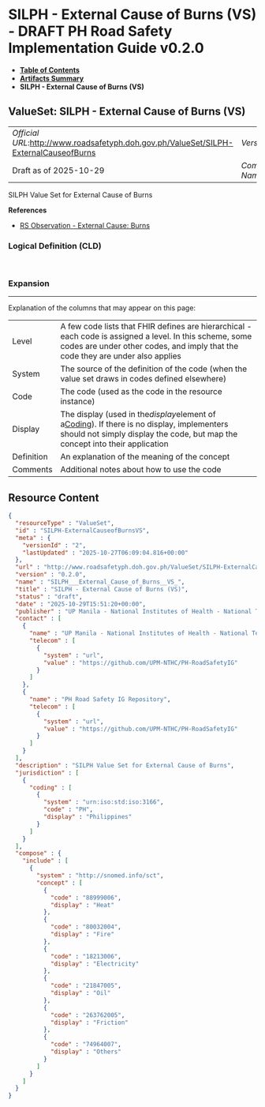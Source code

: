 # SILPH - External Cause of Burns (VS) - DRAFT PH Road Safety Implementation Guide v0.2.0

* [**Table of Contents**](toc.md)
* [**Artifacts Summary**](artifacts.md)
* **SILPH - External Cause of Burns (VS)**

## ValueSet: SILPH - External Cause of Burns (VS) 

| | |
| :--- | :--- |
| *Official URL*:http://www.roadsafetyph.doh.gov.ph/ValueSet/SILPH-ExternalCauseofBurns | *Version*:0.2.0 |
| Draft as of 2025-10-29 | *Computable Name*:SILPH___External_Cause_of_Burns__VS_ |

 
SILPH Value Set for External Cause of Burns 

 **References** 

* [RS Observation - External Cause: Burns](StructureDefinition-rs-observation-ec-burns.md)

### Logical Definition (CLD)

 

### Expansion

-------

 Explanation of the columns that may appear on this page: 

| | |
| :--- | :--- |
| Level | A few code lists that FHIR defines are hierarchical - each code is assigned a level. In this scheme, some codes are under other codes, and imply that the code they are under also applies |
| System | The source of the definition of the code (when the value set draws in codes defined elsewhere) |
| Code | The code (used as the code in the resource instance) |
| Display | The display (used in the*display*element of a[Coding](http://hl7.org/fhir/R4/datatypes.html#Coding)). If there is no display, implementers should not simply display the code, but map the concept into their application |
| Definition | An explanation of the meaning of the concept |
| Comments | Additional notes about how to use the code |



## Resource Content

```json
{
  "resourceType" : "ValueSet",
  "id" : "SILPH-ExternalCauseofBurnsVS",
  "meta" : {
    "versionId" : "2",
    "lastUpdated" : "2025-10-27T06:09:04.816+00:00"
  },
  "url" : "http://www.roadsafetyph.doh.gov.ph/ValueSet/SILPH-ExternalCauseofBurns",
  "version" : "0.2.0",
  "name" : "SILPH___External_Cause_of_Burns__VS_",
  "title" : "SILPH - External Cause of Burns (VS)",
  "status" : "draft",
  "date" : "2025-10-29T15:51:20+00:00",
  "publisher" : "UP Manila - National Institutes of Health - National Telehealth Center",
  "contact" : [
    {
      "name" : "UP Manila - National Institutes of Health - National Telehealth Center",
      "telecom" : [
        {
          "system" : "url",
          "value" : "https://github.com/UPM-NTHC/PH-RoadSafetyIG"
        }
      ]
    },
    {
      "name" : "PH Road Safety IG Repository",
      "telecom" : [
        {
          "system" : "url",
          "value" : "https://github.com/UPM-NTHC/PH-RoadSafetyIG"
        }
      ]
    }
  ],
  "description" : "SILPH Value Set for External Cause of Burns",
  "jurisdiction" : [
    {
      "coding" : [
        {
          "system" : "urn:iso:std:iso:3166",
          "code" : "PH",
          "display" : "Philippines"
        }
      ]
    }
  ],
  "compose" : {
    "include" : [
      {
        "system" : "http://snomed.info/sct",
        "concept" : [
          {
            "code" : "88999006",
            "display" : "Heat"
          },
          {
            "code" : "80032004",
            "display" : "Fire"
          },
          {
            "code" : "18213006",
            "display" : "Electricity"
          },
          {
            "code" : "21847005",
            "display" : "Oil"
          },
          {
            "code" : "263762005",
            "display" : "Friction"
          },
          {
            "code" : "74964007",
            "display" : "Others"
          }
        ]
      }
    ]
  }
}

```

